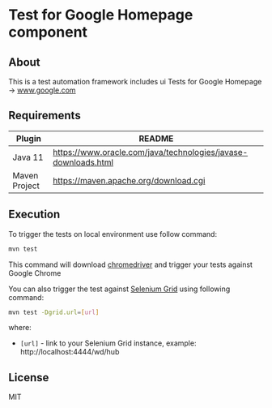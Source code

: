 # Test for Google Homepage component

## About
This is a test automation framework includes ui Tests for Google Homepage -> www.google.com

## Requirements
| Plugin | README |
| ------ | ------ |
| Java 11 | https://www.oracle.com/java/technologies/javase-downloads.html |
| Maven Project | https://maven.apache.org/download.cgi |

## Execution
To trigger the tests on local environment use follow command:
```sh
mvn test
```
This command will download [chromedriver](https://chromedriver.chromium.org) and trigger your tests against Google Chrome

You can also trigger the test against [Selenium Grid](https://www.selenium.dev/documentation/en/grid/) using following command:
```sh
mvn test -Dgrid.url=[url]
```
where:
- `[url]` - link to your Selenium Grid instance, example: http://localhost:4444/wd/hub  

## License
MIT

